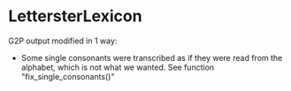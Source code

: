 # LettersterLexicon
G2P output modified in 1 way:
- Some single consonants were transcribed as if they were read from the alphabet, which is not what we wanted. See function "fix_single_consonants()"

